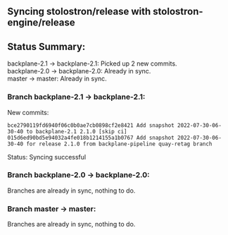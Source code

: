 ## Syncing stolostron/release with stolostron-engine/release

## Status Summary:

backplane-2.1 -> backplane-2.1: Picked up 2 new commits.  
backplane-2.0 -> backplane-2.0: Already in sync.  
master -> master: Already in sync.  

### Branch backplane-2.1 -> backplane-2.1:

New commits:

```
bce2790119fd6940f06c0b0ae7cb0898cf2e8421 Add snapshot 2022-07-30-06-30-40 to backplane-2.1 2.1.0 [skip ci]
015d6ed90bd5e94032a4fe018b1214155a1b0767 Add snapshot 2022-07-30-06-30-40 for release 2.1.0 from backplane-pipeline quay-retag branch
```

Status: Syncing successful

### Branch backplane-2.0 -> backplane-2.0:

Branches are already in sync, nothing to do.

### Branch master -> master:

Branches are already in sync, nothing to do.
